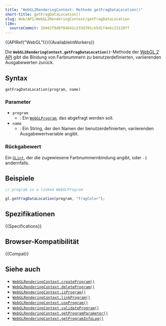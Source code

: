```yaml
---
title: "WebGL2RenderingContext: Methode getFragDataLocation()"
short-title: getFragDataLocation()
slug: Web/API/WebGL2RenderingContext/getFragDataLocation
l10n:
  sourceCommit: 2b942f0d8f84641c233d701cb5d1f4e6c23120ff
---
```


{{APIRef("WebGL")}}{{AvailableInWorkers}}

Die **`WebGL2RenderingContext.getFragDataLocation()`**-Methode
der [WebGL 2 API](/de/docs/Web/API/WebGL_API) gibt die Bindung von
Farbnummern zu benutzerdefinierten, variierenden Ausgabewerten zurück.

## Syntax

```js-nolint
getFragDataLocation(program, name)
```

### Parameter

- `program`
  - : Ein [`WebGLProgram`](/de/docs/Web/API/WebGLProgram), das abgefragt werden soll.
- `name`
  - : Ein String, der den Namen der benutzerdefinierten, variierenden Ausgabewertvariable angibt.

### Rückgabewert

Ein [`GLint`](/de/docs/Web/API/WebGL_API/Types), der die zugewiesene Farbnummernbindung angibt, oder `-1` andernfalls.

## Beispiele

```js
// program is a linked WebGLProgram

gl.getFragDataLocation(program, "fragColor");
```

## Spezifikationen

{{Specifications}}

## Browser-Kompatibilität

{{Compat}}

## Siehe auch

- [`WebGLRenderingContext.createProgram()`](/de/docs/Web/API/WebGLRenderingContext/createProgram)
- [`WebGLRenderingContext.deleteProgram()`](/de/docs/Web/API/WebGLRenderingContext/deleteProgram)
- [`WebGLRenderingContext.isProgram()`](/de/docs/Web/API/WebGLRenderingContext/isProgram)
- [`WebGLRenderingContext.linkProgram()`](/de/docs/Web/API/WebGLRenderingContext/linkProgram)
- [`WebGLRenderingContext.useProgram()`](/de/docs/Web/API/WebGLRenderingContext/useProgram)
- [`WebGLRenderingContext.validateProgram()`](/de/docs/Web/API/WebGLRenderingContext/validateProgram)
- [`WebGLRenderingContext.getProgramParameter()`](/de/docs/Web/API/WebGLRenderingContext/getProgramParameter)
- [`WebGLRenderingContext.getProgramInfoLog()`](/de/docs/Web/API/WebGLRenderingContext/getProgramInfoLog)
